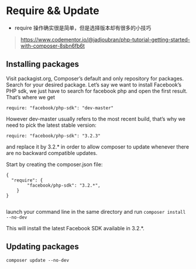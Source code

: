 # Require && Update

- require 操作确实很是简单，但是选择版本却有很多的小技巧

> https://www.codementor.io/@jadjoubran/php-tutorial-getting-started-with-composer-8sbn6fb6t

## Installing packages

Visit packagist.org, Composer’s default and only repository for packages. Search for your desired package. Let’s say we want to install Facebook’s PHP sdk, we just have to search for facebook php and open the first result. That’s where we get

```
require: "facebook/php-sdk": "dev-master"

```

However dev-master usually refers to the most recent build, that’s why we need to pick the latest stable version:

```
require: "facebook/php-sdk": "3.2.3"

```


and replace it by 3.2.* in order to allow composer to update whenever there are no backward compatible updates.

Start by creating the composer.json file:


```
{
  "require": {
    	"facebook/php-sdk": "3.2.*",
    }
}


```


launch your command line in the same directory and run ``` composer install --no-dev ```

This will install the latest Facebook SDK available in 3.2.*.



## Updating packages

```
composer update --no-dev

```
